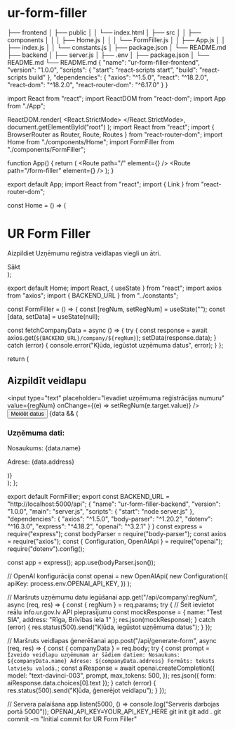 # ur-form-filler
├── frontend
│   ├── public
│   │   └── index.html
│   ├── src
│   │   ├── components
│   │   │   ├── Home.js
│   │   │   └── FormFiller.js
│   │   ├── App.js
│   │   ├── index.js
│   │   └── constants.js
│   ├── package.json
│   └── README.md
├── backend
│   ├── server.js
│   ├── .env
│   ├── package.json
│   └── README.md
└── README.md
{
  "name": "ur-form-filler-frontend",
  "version": "1.0.0",
  "scripts": {
    "start": "react-scripts start",
    "build": "react-scripts build"
  },
  "dependencies": {
    "axios": "^1.5.0",
    "react": "^18.2.0",
    "react-dom": "^18.2.0",
    "react-router-dom": "^6.17.0"
  }
}
<!DOCTYPE html>
<html lang="en">
  <head>
    <meta charset="utf-8" />
    <title>UR Form Filler</title>
  </head>
  <body>
    <div id="root"></div>
  </body>
</html>
import React from "react";
import ReactDOM from "react-dom";
import App from "./App";

ReactDOM.render(
  <React.StrictMode>
    <App />
  </React.StrictMode>,
  document.getElementById("root")
);
import React from "react";
import { BrowserRouter as Router, Route, Routes } from "react-router-dom";
import Home from "./components/Home";
import FormFiller from "./components/FormFiller";

function App() {
  return (
    <Router>
      <Routes>
        <Route path="/" element={<Home />} />
        <Route path="/form-filler" element={<FormFiller />} />
      </Routes>
    </Router>
  );
}

export default App;
import React from "react";
import { Link } from "react-router-dom";

const Home = () => (
  <div>
    <h1>UR Form Filler</h1>
    <p>Aizpildiet Uzņēmumu reģistra veidlapas viegli un ātri.</p>
    <Link to="/form-filler">Sākt</Link>
  </div>
);

export default Home;
import React, { useState } from "react";
import axios from "axios";
import { BACKEND_URL } from "../constants";

const FormFiller = () => {
  const [regNum, setRegNum] = useState("");
  const [data, setData] = useState(null);

  const fetchCompanyData = async () => {
    try {
      const response = await axios.get(`${BACKEND_URL}/company/${regNum}`);
      setData(response.data);
    } catch (error) {
      console.error("Kļūda, iegūstot uzņēmuma datus", error);
    }
  };

  return (
    <div>
      <h2>Aizpildīt veidlapu</h2>
      <input
        type="text"
        placeholder="Ievadiet uzņēmuma reģistrācijas numuru"
        value={regNum}
        onChange={(e) => setRegNum(e.target.value)}
      />
      <button onClick={fetchCompanyData}>Meklēt datus</button>
      {data && (
        <div>
          <h3>Uzņēmuma dati:</h3>
          <p>Nosaukums: {data.name}</p>
          <p>Adrese: {data.address}</p>
        </div>
      )}
    </div>
  );
};

export default FormFiller;
export const BACKEND_URL = "http://localhost:5000/api";
{
  "name": "ur-form-filler-backend",
  "version": "1.0.0",
  "main": "server.js",
  "scripts": {
    "start": "node server.js"
  },
  "dependencies": {
    "axios": "^1.5.0",
    "body-parser": "^1.20.2",
    "dotenv": "^16.3.0",
    "express": "^4.18.2",
    "openai": "^3.2.1"
  }
}
const express = require("express");
const bodyParser = require("body-parser");
const axios = require("axios");
const { Configuration, OpenAIApi } = require("openai");
require("dotenv").config();

const app = express();
app.use(bodyParser.json());

// OpenAI konfigurācija
const openai = new OpenAIApi(
  new Configuration({
    apiKey: process.env.OPENAI_API_KEY,
  })
);

// Maršruts uzņēmumu datu iegūšanai
app.get("/api/company/:regNum", async (req, res) => {
  const { regNum } = req.params;
  try {
    // Šeit ievietot reālu info.ur.gov.lv API pieprasījumu
    const mockResponse = { name: "Test SIA", address: "Rīga, Brīvības iela 1" };
    res.json(mockResponse);
  } catch (error) {
    res.status(500).send("Kļūda, iegūstot uzņēmuma datus");
  }
});

// Maršruts veidlapas ģenerēšanai
app.post("/api/generate-form", async (req, res) => {
  const { companyData } = req.body;
  try {
    const prompt = `
      Izveido veidlapu uzņēmumam ar šādiem datiem:
      Nosaukums: ${companyData.name}
      Adrese: ${companyData.address}
      Formāts: teksts latviešu valodā.
    `;
    const aiResponse = await openai.createCompletion({
      model: "text-davinci-003",
      prompt,
      max_tokens: 500,
    });
    res.json({ form: aiResponse.data.choices[0].text });
  } catch (error) {
    res.status(500).send("Kļūda, ģenerējot veidlapu");
  }
});

// Servera palaišana
app.listen(5000, () => console.log("Serveris darbojas portā 5000"));
OPENAI_API_KEY=YOUR_API_KEY_HERE
git init
git add .
git commit -m "Initial commit for UR Form Filler"
